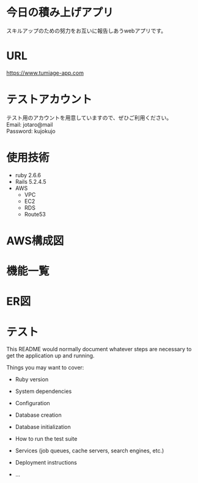 # 今日の積み上げアプリ
スキルアップのための努力をお互いに報告しあうwebアプリです。
# URL
https://www.tumiage-app.com
# テストアカウント
テスト用のアカウントを用意していますので、ぜひご利用ください。<br >
Email: jotaro@mail<br >
Password: kujokujo
# 使用技術
- ruby 2.6.6
- Rails 5.2.4.5
- AWS
  - VPC
  - EC2
  - RDS
  - Route53
# AWS構成図
# 機能一覧
# ER図
# テスト

This README would normally document whatever steps are necessary to get the
application up and running.

Things you may want to cover:

* Ruby version

* System dependencies

* Configuration

* Database creation

* Database initialization

* How to run the test suite

* Services (job queues, cache servers, search engines, etc.)

* Deployment instructions

* ...
